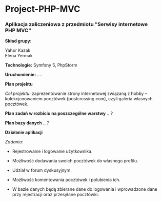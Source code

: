 # Project-PHP-MVC
### Aplikacja zaliczeniowa z przedmiotu "Serwisy internetowe PHP MVC"

**Skład grupy:**

Yahor Kazak  
Elena Yermak 

**Technologie:**
Symfony 5, PhpStorm

**Uruchomienie:**
....


**Plan projektu**
 
*Cel projektu:* zaprezentowanie strony internetowej związaną z hobby – kolekcjonowaniem pocztówek (postcrossing.com), czyli galeria własnych pocztówek. 

**Plan zadań w rozbiciu na poszczególne warstwy**
.. ? 

**Plan bazy danych**
.. ? 

**Działanie aplikacji**

*Zadania:* 

- Rejestrowanie i logowanie użytkownika.  

- Możliwość dodawania swoich pocztówek do własnego profilu. 

- Udział w forum dyskusyjnym. 

- Możliwość komentowania pocztówek i polubienia ich. 

- W bazie danych będą zbierane dane do logowania i wprowadzone dane przy rejestracji oraz przesyłane pocztówki. 
